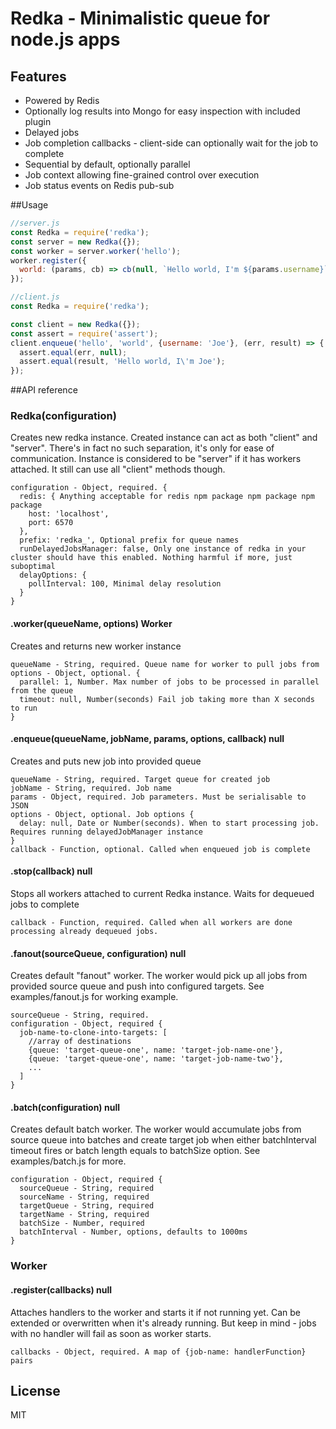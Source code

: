 # Redka - Minimalistic queue for node.js apps
## Features
* Powered by Redis
* Optionally log results into Mongo for easy inspection with included plugin
* Delayed jobs
* Job completion callbacks - client-side can optionally wait for the job to complete 
* Sequential by default, optionally parallel
* Job context allowing fine-grained control over execution
* Job status events on Redis pub-sub

##Usage
```javascript
//server.js
const Redka = require('redka');
const server = new Redka({});
const worker = server.worker('hello');
worker.register({
  world: (params, cb) => cb(null, `Hello world, I'm ${params.username}`)
});
```
```javascript
//client.js
const Redka = require('redka');

const client = new Redka({});
const assert = require('assert');
client.enqueue('hello', 'world', {username: 'Joe'}, (err, result) => {
  assert.equal(err, null);
  assert.equal(result, 'Hello world, I\'m Joe');
});
```

##API reference
### Redka(configuration) 
Creates new redka instance. Created instance can act as both "client" and "server". There's in fact no such separation, 
it's only for ease of communication. Instance is considered to be "server" if it has workers attached. It still can use all 
"client" methods though.
```
configuration - Object, required. {
  redis: { Anything acceptable for redis npm package npm package npm package
    host: 'localhost',
    port: 6570
  },
  prefix: 'redka_', Optional prefix for queue names
  runDelayedJobsManager: false, Only one instance of redka in your cluster should have this enabled. Nothing harmful if more, just suboptimal
  delayOptions: {
    pollInterval: 100, Minimal delay resolution
  }
}
```
#### .worker(queueName, options) Worker
Creates and returns new worker instance
```
queueName - String, required. Queue name for worker to pull jobs from
options - Object, optional. {
  parallel: 1, Number. Max number of jobs to be processed in parallel from the queue
  timeout: null, Number(seconds) Fail job taking more than X seconds to run
}
```
#### .enqueue(queueName, jobName, params, options, callback) null
Creates and puts new job into provided queue
```
queueName - String, required. Target queue for created job
jobName - String, required. Job name
params - Object, required. Job parameters. Must be serialisable to JSON
options - Object, optional. Job options {
  delay: null, Date or Number(seconds). When to start processing job. Requires running delayedJobManager instance
}
callback - Function, optional. Called when enqueued job is complete
```
#### .stop(callback) null
Stops all workers attached to current Redka instance. Waits for dequeued jobs to complete
```
callback - Function, required. Called when all workers are done processing already dequeued jobs.
```
#### .fanout(sourceQueue, configuration) null
Creates default "fanout" worker. The worker would pick up all jobs from provided source queue
and push into configured targets. See examples/fanout.js for working example.
```
sourceQueue - String, required.
configuration - Object, required {
  job-name-to-clone-into-targets: [
    //array of destinations
    {queue: 'target-queue-one', name: 'target-job-name-one'},
    {queue: 'target-queue-one', name: 'target-job-name-two'},
    ...
  ]
}
```
#### .batch(configuration) null
Creates default batch worker. The worker would accumulate jobs from source queue into batches
and create target job when either batchInterval timeout fires or batch length equals to
batchSize option. See examples/batch.js for more.
```
configuration - Object, required {
  sourceQueue - String, required
  sourceName - String, required
  targetQueue - String, required
  targetName - String, required
  batchSize - Number, required
  batchInterval - Number, options, defaults to 1000ms
}
```

### Worker
#### .register(callbacks) null
Attaches handlers to the worker and starts it if not running yet. Can be extended or overwritten when it's already running.
But keep in mind - jobs with no handler will fail as soon as worker starts.
```
callbacks - Object, required. A map of {job-name: handlerFunction} pairs
```

## License
MIT
